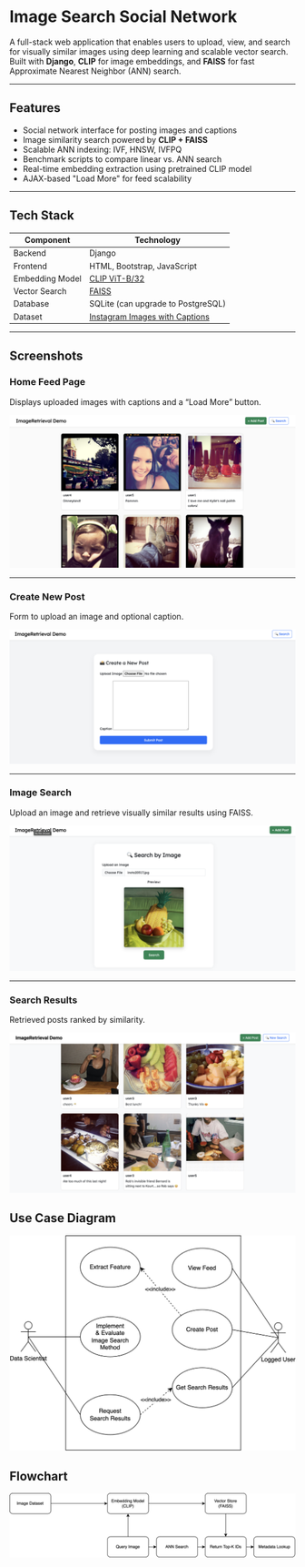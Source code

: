 # Image Search Social Network

A full-stack web application that enables users to upload, view, and search for visually similar images using deep learning and scalable vector search. Built with **Django**, **CLIP** for image embeddings, and **FAISS** for fast Approximate Nearest Neighbor (ANN) search.

---

## Features

- Social network interface for posting images and captions
- Image similarity search powered by **CLIP + FAISS**
- Scalable ANN indexing: IVF, HNSW, IVFPQ
- Benchmark scripts to compare linear vs. ANN search
- Real-time embedding extraction using pretrained CLIP model
- AJAX-based "Load More" for feed scalability

---

## Tech Stack

| Component         | Technology                          |
|------------------|--------------------------------------|
| Backend          | Django                               |
| Frontend         | HTML, Bootstrap, JavaScript          |
| Embedding Model  | [CLIP ViT-B/32](https://github.com/openai/CLIP) |
| Vector Search    | [FAISS](https://github.com/facebookresearch/faiss) |
| Database         | SQLite (can upgrade to PostgreSQL)   |
| Dataset          | [Instagram Images with Captions](https://www.kaggle.com/datasets/prithvijaunjale/instagram-images-with-captions) |

---

## Screenshots

### Home Feed Page
Displays uploaded images with captions and a “Load More” button.

![Home Feed](images/homefeed.png)

---

### Create New Post
Form to upload an image and optional caption.

![Create Post](images/add_post.png)

---

### Image Search
Upload an image and retrieve visually similar results using FAISS.

![Image Search](images/search-img.png)

---

### Search Results
Retrieved posts ranked by similarity.

![Search Results](images/search-result.png)

## Use Case Diagram 

![Use Case Diagram](images/bigdata_usecase.png)

## Flowchart

![Flowchart](images/flowchart.png)
